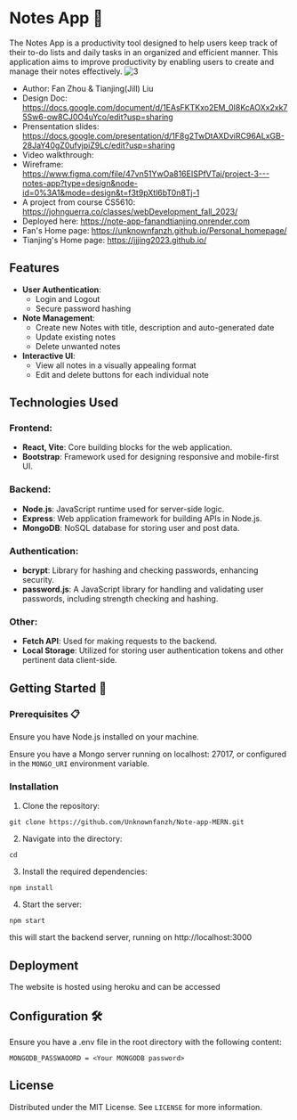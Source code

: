 # Notes App 📝

The Notes App is a productivity tool designed to help users keep track of their to-do lists and daily tasks in an organized and efficient manner. This application aims to improve productivity by enabling users to create and manage their notes effectively.
![3](https://raw.githubusercontent.com/Unknownfanzh/Note-app-MERN/main/thumbnail/project3screenshot.gif)

- Author: Fan Zhou & Tianjing(Jill) Liu
- Design Doc: https://docs.google.com/document/d/1EAsFKTKxo2EM_0I8KcAOXx2xk75Sw6-ow8CJ0O4uYco/edit?usp=sharing
- Prensentation slides: https://docs.google.com/presentation/d/1F8g2TwDtAXDviRC96ALxGB-28JaY40gZ0ufvjpiZ9Lc/edit?usp=sharing
- Video walkthrough:
- Wireframe: https://www.figma.com/file/47vn51YwOa816EISPfVTaj/project-3---notes-app?type=design&node-id=0%3A1&mode=design&t=f3t9pXtl6bT0n8Tj-1
- A project from course CS5610: https://johnguerra.co/classes/webDevelopment_fall_2023/
- Deployed here: https://note-app-fanandtianjing.onrender.com
- Fan's Home page: https://unknownfanzh.github.io/Personal_homepage/
- Tianjing's Home page: https://jjjing2023.github.io/

## Features

- **User Authentication**:
  - Login and Logout
  - Secure password hashing
- **Note Management**:
  - Create new Notes with title, description and auto-generated date
  - Update existing notes
  - Delete unwanted notes
- **Interactive UI**:
  - View all notes in a visually appealing format
  - Edit and delete buttons for each individual note

## Technologies Used

### Frontend:

- **React, Vite**: Core building blocks for the web application.
- **Bootstrap**: Framework used for designing responsive and mobile-first UI.

### Backend:

- **Node.js**: JavaScript runtime used for server-side logic.
- **Express**: Web application framework for building APIs in Node.js.
- **MongoDB**: NoSQL database for storing user and post data.

### Authentication:

- **bcrypt**: Library for hashing and checking passwords, enhancing security.
- **password.js**: A JavaScript library for handling and validating user passwords, including strength checking and hashing.

### Other:

- **Fetch API**: Used for making requests to the backend.
- **Local Storage**: Utilized for storing user authentication tokens and other pertinent data client-side.

## Getting Started 🚀

### Prerequisites 📋

Ensure you have Node.js installed on your machine.

Ensure you have a Mongo server running on localhost: 27017, or configured in the `MONGO_URI` environment variable.

### Installation

1. Clone the repository:

```
git clone https://github.com/Unknownfanzh/Note-app-MERN.git
```

2. Navigate into the directory:

```
cd
```

3. Install the required dependencies:

```
npm install
```

4. Start the server:

```
npm start
```

this will start the backend server, running on http://localhost:3000

## Deployment

The website is hosted using heroku and can be accessed

## Configuration 🛠️

Ensure you have a .env file in the root directory with the following content:

```
MONGODB_PASSWAOORD = <Your MONGODB password>
```

## License

Distributed under the MIT License. See `LICENSE` for more information.
